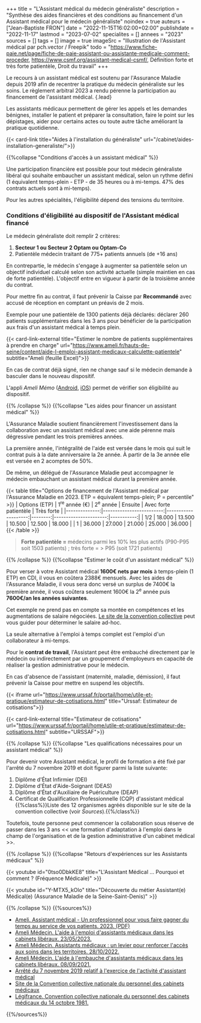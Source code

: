+++
title = "L'Assistant médical du médecin généraliste"
description = "Synthèse des aides financières et des conditions au financement d'un Assistant médical pour le médecin généraliste"
noindex = true
auteurs = ["Jean-Baptiste FRON"]
date = "2022-11-15T16:02:00+02:00"
publishdate = "2022-11-17"
lastmod = "2023-07-02"
specialites = []
annees = "2023"
sources = []
tags = []
image = true
imageSrc = "Illustration de l'Assistant médical par pch.vector / Freepik"
todo = "https://www.fiche-paie.net/page/fiche-de-paie-assistant-ou-assistante-medicale-comment-proceder, https://www.csmf.org/assistant-medical-csmf/, Définition forte et très forte patientèle, Droit du travail"
+++

Le recours à un assistant médical est soutenu par l'Assurance Maladie depuis 2019 afin de recentrer la pratique du médecin généraliste sur les soins. Le règlement arbitral 2023 a rendu pérenne la participation au financement de l'assistant médical.
{.lead}

Les assistants médicaux permettent de gérer les appels et les demandes bénignes, installer le patient et préparer la consultation, faire le point sur les dépistages, aider pour certains actes ou toute autre tâche améliorant la pratique quotidienne.

{{< card-link title="Aides à l'installation du généraliste" url="/cabinet/aides-installation-generaliste/">}}

{{%collapse "Conditions d'accès à un assistant médical" %}}

Une participation financière est possible pour tout médecin généraliste libéral qui souhaite embaucher un assistant médical, selon un rythme défini (1 équivalent temps-plein - ETP - de 35 heures ou à mi-temps. 47% des contrats actuels sont à mi-temps).

Pour les autres spécialités, l'éligibilité dépend des tensions du territoire.

### Conditions d'éligibilité au dispositif de l'Assistant médical financé

Le médecin généraliste doit remplir 2 critères:

1. **Secteur 1 ou Secteur 2 Optam ou Optam-Co**
2. Patientèle médecin traitant de 775+ patients annuels (de +16 ans)

En contrepartie, le médecin s'engage à augmenter sa patientèle selon un objectif individuel calculé selon son activité actuelle (simple maintien en cas de forte patientèle). L'objectif entre en vigueur à partir de la troisième année du contrat.

Pour mettre fin au contrat, il faut prévenir la Caisse par **Recommandé** avec accusé de réception en comptant un préavis de 2 mois.

Exemple pour une patientèle de 1300 patients déjà déclarés: déclarer 260 patients supplémentaires dans les 3 ans pour bénéficier de la participation aux frais d'un assistant médical à temps plein.

{{< card-link-external title="Estimer le nombre de patients supplémentaires à prendre en charge" url="https://www.ameli.fr/hauts-de-seine/content/aide-l-emploi-assistant-medicaux-calculette-patientele" subtitle="Ameli (feuille Excel)">}}

En cas de contrat déjà signé, rien ne change sauf si le médecin demande à basculer dans le nouveau dispositif.

L'appli *Ameli Mémo* ([Android](https://play.google.com/store/apps/details?id=fr.cnamts.amelimemo&hl=fr), [iOS](https://apps.apple.com/fr/app/ameli-m%C3%A9mo/id1304468265)) permet de vérifier son éligibilité au dispositif.

{{% /collapse %}}
{{%collapse "Les aides pour financer un assistant médical" %}}

L'Assurance Maladie soutient financièrement l'investissement dans la collaboration avec un assistant médical avec une aide pérenne mais dégressive pendant les trois premières années.

La première année, l'intégralité de l'aide est versée dans le mois qui suit le contrat puis à la date anniversaire la 2e année. À partir de la 3e année elle est versée en 2 acomptes de 50%.

De même, un délégué de l'Assurance Maladie peut accompagner le médecin embauchant un assistant médical durant la première année.

{{< table title="Options de financement de l'Assistant médical par l'Assurance Maladie en 2023. ETP = équivalent temps-plein; P = percentile" >}}
| Options (ETP) | 1<sup>re</sup> année (€) | 2<sup>e</sup> année | Ensuite | Avec forte patientèle | Très forte |
|--------------:|-------------------------:|--------------------:|--------:|----------------------:|-----------:|
| 1/2           | 18.000                   | 13.500              | 10.500  | 12.500                | 18.000     |
| 1             | 36.000                   | 27.000              | 21.000  | 25.000                | 36.000     |
{{< /table >}}

> **Forte patientèle =** médecins parmi les 10% les plus actifs (P90-P95 soit 1503 patients) ; très forte = > P95 (soit 1721 patients)

{{% /collapse %}}
{{%collapse "Estimer le coût d'un assistant médical" %}}

Pour verser à votre Assistant médical **1600€ nets par mois** à temps-plein (1 ETP) en CDI, il vous en coûtera 2388€ mensuels. Avec les aides de l'Assurance Maladie, il vous sera donc versé un surplus de 7400€ la première année, il vous coûtera seulement 1600€ la 2<sup>e</sup> année puis **7600€/an les années suivantes**.

Cet exemple ne prend pas en compte sa montée en compétences et les augmentations de salaire négociées. [Le site de la convention collective](https://ccn-cabinets-medicaux.fr/connaitre-salaire-minimum/etape2#anchor_2) peut vous guider pour déterminer le salaire ad-hoc.

La seule alternative à l'emploi à temps complet est l'emploi d'un collaborateur à mi-temps.

Pour le **contrat de travail**, l'Assistant peut être embauché directement par le médecin ou indirectement par un groupement d'employeurs en capacité de réaliser la gestion administrative pour le médecin.

En cas d'absence de l'assistant (maternité, maladie, démission), il faut prévenir la Caisse pour mettre en suspend les objectifs.

{{< iframe url="https://www.urssaf.fr/portail/home/utile-et-pratique/estimateur-de-cotisations.html" title="Urssaf: Estimateur de cotisations">}}

{{< card-link-external title="Estimateur de cotisations" url="https://www.urssaf.fr/portail/home/utile-et-pratique/estimateur-de-cotisations.html" subtitle="URSSAF">}}

{{% /collapse %}}
{{%collapse "Les qualifications nécessaires pour un assistant médical" %}}

Pour devenir votre Assistant médical, le profil de formation a été fixé par l'arrêté du 7 novembre 2019 et doit figurer parmi la liste suivante:

1. Diplôme d'État Infirmier (DEI)
2. Diplôme d'État d'Aide-Soignant (DEAS)
3. Diplôme d'État d'Auxiliaire de Puériculture (DEAP)
4. Certificat de Qualification Professionnelle (CQP) d'assistant médical  
  {{%class%}}Liste des 12 organismes agréés disponible sur le site de la convention collective (voir *Sources*).{{%/class%}}

Toutefois, toute personne peut commencer la collaboration sous réserve de passer dans les 3 ans << une formation d'adaptation à l'emploi dans le champ de l'organisation et de la gestion administrative d'un cabinet médical >>.

{{% /collapse %}}
{{%collapse "Retours d'expériences sur les Assistants médicaux" %}}

{{< youtube id="0tso0DbkKE8" title="L'Assistant Médical ... Pourquoi et comment ? (Fréquence Médicale)" >}}

{{< youtube id="Y-MTX5_kOlo" title="Découverte du métier Assistant(e) Médical(e) (Assurance Maladie de la Seine-Saint-Denis)" >}}

{{% /collapse %}}
{{%sources%}}

- [Ameli. Assistant médical - Un professionnel pour vous faire gagner du temps au service de vos patients. 2023. (PDF)](https://www.ameli.fr/sites/default/files/Documents/Assistant%20medical-Brochure-Medecin%20liberal.pdf)
- [Ameli Médecin. L'aide à l'emploi d'assistants médicaux dans les cabinets libéraux. 23/05/2023.](https://www.ameli.fr/hauts-de-seine/medecin/exercice-liberal/vie-cabinet/aides-financieres/aide-emploi-assistants-medicaux)
- [Ameli Médecin. Assistants médicaux : un levier pour renforcer l'accès aux soins dans les territoires. 28/10/2022.](https://www.ameli.fr/medecin/actualites/assistants-medicaux-un-levier-pour-renforcer-l-acces-aux-soins-dans-les-territoires)
- [Ameli Médecin.  L'aide à l'embauche d'assistants médicaux dans les cabinets libéraux. 08/09/2021.](https://www.ameli.fr/medecin/exercice-liberal/vie-cabinet/aides-financieres/aide-embauche-assistants-medicaux)
- [Arrêté du 7 novembre 2019 relatif à l'exercice de l'activité d'assistant médical](https://www.legifrance.gouv.fr/jorf/id/JORFTEXT000039364029)
- [Site de la Convention collective nationale du personnel des cabinets médicaux](https://ccn-cabinets-medicaux.fr/assistants-medicaux)
- [Légifrance. Convention collective nationale du personnel des cabinets médicaux du 14 octobre 1981.](https://www.legifrance.gouv.fr/conv_coll/id/KALICONT000005635409/)

{{%/sources%}}
